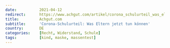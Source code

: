 ```yaml
---
date:          2021-04-12
redirect:      https://www.achgut.com/artikel/corona_schulurteil_was_eltern_jetzt_tun_koennen
title:         Achgut.com
subtitle:      'Corona-Schulurteil: Was Eltern jetzt tun können'
country:       DE
categories:    [Recht, Widerstand, Schule]
tags:          [kind, maske, massentest]
---
```

